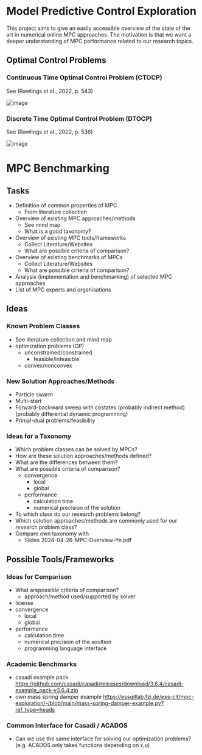 # Model Predictive Control Exploration
This project aims to give an easily accessible overview of the state of the art in numerical online MPC approaches. The motivation is that we want a deeper understanding of MPC performance related to our research topics.
## Optimal Control Problems

### Continuous Time Optimal Control Problem (CTOCP)

See (Rawlings et al., 2022, p. 543)

![image](https://github.com/user-attachments/assets/53f1f4d0-ce8d-4f02-b98b-747ba1b609c8)


### Discrete Time Optimal Control Problem (DTOCP)

See (Rawlings et al., 2022, p. 536)

![image](https://github.com/user-attachments/assets/ed3e1685-402e-4f93-b583-345b4ee69372)


# MPC Benchmarking

## Tasks
- Definition of common properties of MPC
  - From literature collection
- Overview of existing MPC approaches/methods
  - See mind map
  - What is a good taxonomy?
- Overview of existing MPC tools/frameworks
  - Collect Literature/Websites
  - What are possible criteria of comparison?
- Overview of existing benchmarks of MPCs
  - Collect Literature/Websites
  - What are possible criteria of comparison?
- Analysis (implementation and benchmarking) of selected MPC approaches
- List of MPC experts and organisations 

## Ideas

### Known Problem Classes
- See literature collection and mind map
- optimization problems (OP)
  - unconstrained/constrained
    - feasible/infeasible
  - convex/nonconvex

### New Solution Approaches/Methods
- Particle swarm
- Multi-start
- Forward-backward sweep with costates (probably indirect method) (probably differential dynamic programming)
- Primal-dual problems/feasibility

### Ideas for a Taxonomy
- Which problem classes can be solved by MPCs?
- How are these solution approaches/methods defined?
- What are the differences between them?
- What are possible criteria of comparison?
  - convergence
    - local
    - global
  - performance
    - calculation time
    - numerical precision of the solution
- To which class do our research problems belong?
- Which solution approaches/methods are commonly used for our research problem class?
- Compare own taxonomy with
  - Slides 2024-04-26-MPC-Overview-Ye.pdf

## Possible Tools/Frameworks

### Ideas for Comparison

- What arepossible criteria of comparison?
  - approach/method used/supported by solver
- license
- convergence
  - local
  - global
- performance
  - calculation time
  - numerical precision of the soultion
  - programming language interface

### Academic Benchmarks
- casadi example pack https://github.com/casadi/casadi/releases/download/3.6.4/casadi-example_pack-v3.6.4.zip
- own mass spring damper example https://essgitlab.fzi.de/ess-cit/mpc-exploration/-/blob/main/mass-spring-damper-example.py?ref_type=heads


### Common Interface for Casadi / ACADOS
- Can we use the same interface for solving our optimization problems? (e.g. ACADOS only takes functions depending on x,u)

